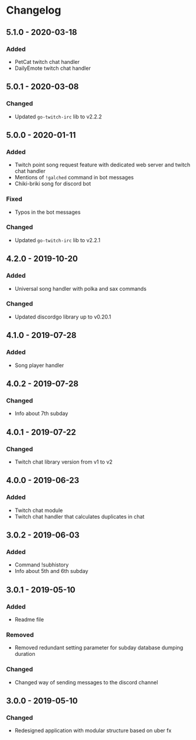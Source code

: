 # Changelog

## 5.1.0 - 2020-03-18
### Added
- PetCat twitch chat handler
- DailyEmote twitch chat handler

## 5.0.1 - 2020-03-08
### Changed
- Updated `go-twitch-irc` lib to v2.2.2


## 5.0.0 - 2020-01-11
### Added
- Twitch point song request feature with dedicated web server and twitch
chat handler 
- Mentions of `!galched` command in bot messages
- Chiki-briki song for discord bot

### Fixed
- Typos in the bot messages

### Changed
- Updated `go-twitch-irc` lib to v2.2.1

## 4.2.0 - 2019-10-20
### Added
- Universal song handler with polka and sax commands

### Changed
- Updated discordgo library up to v0.20.1

## 4.1.0 - 2019-07-28
### Added
- Song player handler

## 4.0.2 - 2019-07-28
### Changed
- Info about 7th subday

## 4.0.1 - 2019-07-22
### Changed
- Twitch chat library version from v1 to v2

## 4.0.0 - 2019-06-23
### Added
- Twitch chat module
- Twitch chat handler that calculates duplicates in chat

## 3.0.2 - 2019-06-03
### Added
- Command !subhistory
- Info about 5th and 6th subday

## 3.0.1 - 2019-05-10
### Added
- Readme file
### Removed
- Removed redundant setting parameter for subday database dumping duration
### Changed
- Changed way of sending messages to the discord channel

## 3.0.0 - 2019-05-10
### Changed
- Redesigned application with modular structure based on uber fx